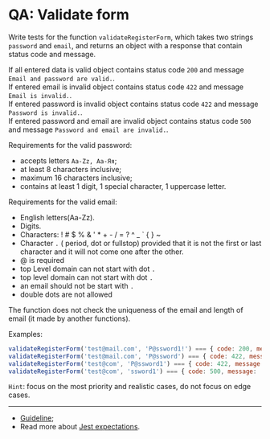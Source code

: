 # QA: Validate form

Write tests for the function `validateRegisterForm`, which takes two strings `password` and `email`, and returns an object with a response that contain status code and message.

If all entered data is valid object contains status code `200` and message `Email and password are valid.`.  
If entered email is invalid object contains status code `422` and message `Email is invalid.`.  
If entered password is invalid object contains status code `422` and message `Password is invalid.`.  
If entered password and email are invalid object contains status code `500` and message `Password and email are invalid.`.  

Requirements for the valid password:

- accepts letters `Aa-Zz, Aa-Яя`;
- at least 8 characters inclusive;
- maximum 16 characters inclusive;
- contains at least 1 digit, 1 special character, 1 uppercase letter.

Requirements for the valid email:

- English letters(Aa-Zz).
- Digits.
- Characters: ! # $ % & ' * + - / = ? ^ _ ` { } ~
- Character `.` ( period, dot or fullstop) provided that it is not the first or last character and it will not come one after the other.
- @ is required
- top Level domain can not start with dot `.`
- top level domain can not start with dot `.`
- an email should not be start with `.`
- double dots are not allowed

The function does not check the uniqueness of the email and length of email (it made by another functions).  

Examples:

```js
validateRegisterForm('test@mail.com', 'P@ssword1!') === { code: 200, message: 'Email and password are valid.', }
validateRegisterForm('test@mail.com', 'P@ssword') === { code: 422, message: 'Password is invalid.', }
validateRegisterForm('test@com', 'P@ssword1') === { code: 422, message: 'Email is invalid.', }
validateRegisterForm('test@com', 'ssword1') === { code: 500, message: 'Password and email are invalid.', }
```

`Hint`: focus on the most priority and realistic cases, do not focus on edge cases.  

---

- [Guideline](https://github.com/mate-academy/js_task-guideline/blob/master/README.md);
- Read more about [Jest expectations](https://jestjs.io/uk/docs/expect).
